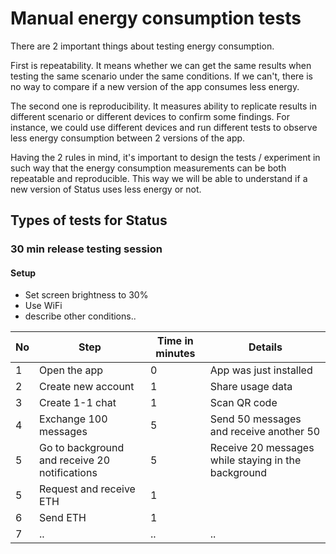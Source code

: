 # Manual energy consumption tests

There are 2 important things about testing energy consumption.

First is repeatability. It means whether we can get the same results when testing the same scenario under the same conditions. If we can't, there is no way to compare if a new version of the app consumes less energy.

The second one is reproducibility. It measures ability to replicate results in different scenario or different devices to confirm some findings. For instance, we could use different devices and run different tests to observe less energy consumption between 2 versions of the app.

Having the 2 rules in mind, it's important to design the tests / experiment in such way that the energy consumption measurements can be both repeatable and reproducible. This way we will be able to understand if a new version of Status uses less energy or not.


## Types of tests for Status

### 30 min release testing session

#### Setup
- Set screen brightness to 30%
- Use WiFi
- describe other conditions..

| No | Step | Time in minutes | Details |
|---|-----|----|---|
|1|Open the app|0|App was just installed|
|2|Create new account|1|Share usage data|
|3|Create 1-1 chat|1|Scan QR code|
|4|Exchange 100 messages|5|Send 50 messages and receive another 50|
|5|Go to background and receive 20 notifications|5|Receive 20 messages while staying in the background|
|5|Request and receive ETH|1||
|6|Send ETH|1||  
|7|..|..|..|